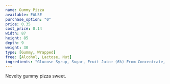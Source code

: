 ```yaml
---
name: Gummy Pizza
available: FALSE
purchase_option: "0"
price: 0.35
cost_price: 0.14
width: 87
height: 85
depth: 9
weight: 30
type: [Gummy, Wrapped]
free: [Alcohol, Lactose, Nut]
ingredients: "Glucose Syrup, Sugar, Fruit Juice (6%) From Concentrate, Beef Gelatine, Humectant Sorbitol, Citric Acid, Lactic Acid, Milk Protein, Flavourings, Glazing Agents, Beeswax, Carnauba Wax, Ascorbic Acid (Vitamin C), Colours: E100, E110, E129, E160C, E171"
---
```

Novelty gummy pizza sweet.